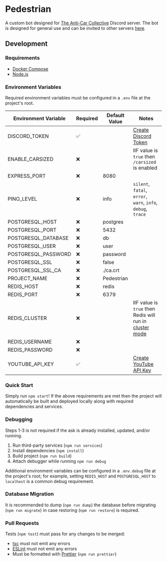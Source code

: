 # Pedestrian

A custom bot designed for [The Anti-Car Collective](https://discord.gg/anticar) Discord server. The bot is designed for general use and can be invited to other servers [here](https://discord.com/api/oauth2/authorize?client_id=1129799374009016401&permissions=10292621143120&scope=bot%20applications.commands).

## Development

### Requirements

- [Docker Compose](https://docs.docker.com/compose)
- [Node.js](https://nodejs.org)

### Environment Variables

Required environment variables must be configured in a `.env` file at the project's root.

| Environment Variable | Required | Default Value | Notes                                                                                                  |
| -------------------- | -------- | ------------- | ------------------------------------------------------------------------------------------------------ |
| DISCORD_TOKEN        | ✅       |               | [Create Discord Token](https://discord.com/developers/docs/getting-started#configuring-your-bot)       |
| ENABLE_CARSIZED      | ❌       |               | IIF value is `true` then `/carsized` is enabled                                                        |
| EXPRESS_PORT         | ❌       | 8080          |                                                                                                        |
| PINO_LEVEL           | ❌       | info          | `silent`, `fatal`, `error`, `warn`, `info`, `debug`, `trace`                                           |
| POSTGRESQL_HOST      | ❌       | postgres      |                                                                                                        |
| POSTGRESQL_PORT      | ❌       | 5432          |                                                                                                        |
| POSTGRESQL_DATABASE  | ❌       | db            |                                                                                                        |
| POSTGRESQL_USER      | ❌       | user          |                                                                                                        |
| POSTGRESQL_PASSWORD  | ❌       | password      |                                                                                                        |
| POSTGRESQL_SSL       | ❌       | false         |                                                                                                        |
| POSTGRESQL_SSL_CA    | ❌       | ./ca.crt      |                                                                                                        |
| PROJECT_NAME         | ❌       | Pedestrian    |                                                                                                        |
| REDIS_HOST           | ❌       | redis         |                                                                                                        |
| REDIS_PORT           | ❌       | 6379          |                                                                                                        |
| REDIS_CLUSTER        | ❌       |               | IIF value is `true` then Redis will run in [cluster mode](https://redis.io/docs/management/scaling/)   |
| REDIS_USERNAME       | ❌       |               |                                                                                                        |
| REDIS_PASSWORD       | ❌       |               |                                                                                                        |
| YOUTUBE_API_KEY      | ✅       |               | [Create YouTube API Key](https://console.cloud.google.com/apis/api/youtube.googleapis.com/credentials) |

### Quick Start

Simply run `npm start`! If the above requirements are met then the project will automatically be built and deployed locally along with required dependencies and services.

### Debugging

Steps 1-3 is not required if the ask is already installed, updated, and/or running.

1. Run third-party services (`npm run services`)
2. Install dependencies (`npm install`)
3. Build project (`npm run build`)
4. Attach debugger while running `npm run debug`

Additional environment variables can be configured in a `.env.debug` file at the project's root; for example, setting `REDIS_HOST` and `POSTGRESQL_HOST` to `localhost` is a common debug requirement.

### Database Migration

It is recommended to dump (`npm run dump`) the database before migrating (`npm run migrate`) in case restoring (`npm run restore`) is required.

### Pull Requests

Tests (`npm test`) must pass for any changes to be merged:

- [tsc](https://www.typescriptlang.org/docs/handbook/compiler-options.html) must not emit any errors
- [ESLint](https://eslint.org) must not emit any errors
- Must be formatted with [Prettier](https://prettier.io) (`npm run prettier`)
